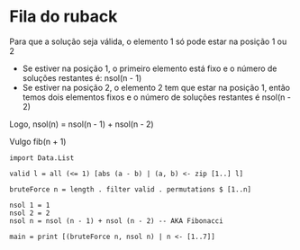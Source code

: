# Fila do ruback

Para que a solução seja válida, o elemento 1 só pode estar na posição 1 ou 2

- Se estiver na posição 1, o primeiro elemento está fixo e o número de soluções restantes é: nsol(n - 1)
- Se estiver na posição 2, o elemento 2 tem que estar na posição 1, então temos dois elementos fixos e o número de soluções restantes é nsol(n - 2)

Logo, nsol(n) = nsol(n - 1) + nsol(n - 2)

Vulgo fib(n + 1)

``` active haskell
import Data.List

valid l = all (<= 1) [abs (a - b) | (a, b) <- zip [1..] l]

bruteForce n = length . filter valid . permutations $ [1..n]

nsol 1 = 1
nsol 2 = 2
nsol n = nsol (n - 1) + nsol (n - 2) -- AKA Fibonacci

main = print [(bruteForce n, nsol n) | n <- [1..7]]
```